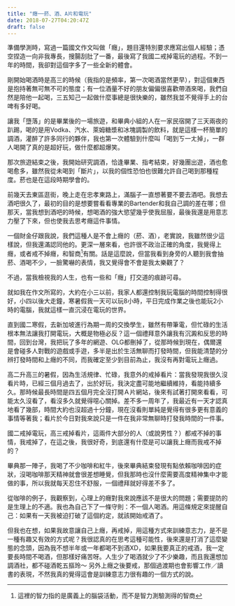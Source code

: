 ```yaml
---
title: "癮──菸、酒、A片和電玩"
date: 2018-07-27T04:20:47Z
draft: false
---
```

準備學測時，寫過一篇國文作文叫做「癮」，題目還特別要求應寫出個人經驗；憑空捏造一向非我專長，搜腸刮肚了一番，最後寫了我國二戒掉電玩的過程。不到一年的時間，我卻對這個字多了一些全新的體會。


剛開始喝酒時是高三的時候（我指的是頻率，第一次喝酒當然更早），對這個東西是抱持著無可無不可的態度；有一位酒量不好的朋友偏偏很喜歡帶酒來喝，我們自然是陪他一起喝，三五知己一起做什麼事總是很快樂的，雖然我並不覺得手上的台啤有多好喝。

讓我「墮落」的是畢業後的一場旅遊，和畢典小組的人在一家民宿開了三天兩夜的趴踢，喝的是用Vodka、汽水、萊姆糖漿和冰塊調製的飲料，就是這樣一杯簡單的調酒，灌醉了許多同行的夥伴，我也第一次體驗到什麼叫「喝到ㄎ一ㄤ掉」，一群人喝開了真的是超好玩，做什麼都超爆笑。

那次旅遊結束之後，我開始研究調酒，恰逢畢業、指考結束，好幾團出遊，酒也愈喝愈多，雖然我從未喝到「斷片」，以我的個性恐怕也很難允許自己喝到那種程度。菸也是在這段時期學會的。


前幾天去東區逛街，晚上走在忠孝東路上，滿腦子一直想著要不要去酒吧。我想去酒吧很久了，最初的目的是想要嘗看看專業的Bartender和我自己調的差在哪；但那天，當我想到酒吧的時候，想喝酒的強大慾望幾乎使我屈服，最後我還是用意志力壓了下來，但也使我去思考癮這件事情。

一個財金仔跟我說，我們這種人是不會上癮的（菸、酒），老實說，我雖然很少這樣說，但我還滿認同他的。更深一層來看，也許很不政治正確的角度，我覺得上癮，或者戒不掉癮，和智商[^1]有關。話是這麼說，但當我看到身旁的人聽到我會抽菸、酒喝不少，一臉驚嚇的表情，我又覺得會不會是我太樂觀了？


不過，當我檢視我的人生，也有一些和「癮」打交道的痕跡可尋。

就如我在作文所寫的，大約在小三以前，我家人都還控制我玩電腦的時間控制得很好，小四以後大走鐘，寒暑假我一天可以玩8小時，平日完成作業之後也能玩2小時的電腦，我就這樣一直沉浸在電玩的世界。

直到國二寒假，去新加坡進行為期一周的交換學生，雖然有帶筆電，但忙碌的生活根本無法讓我打開電玩，大概是物極必反？這一個禮拜意外讓我有沉澱和反思的時間，回到台灣，我把玩了多年的網遊、OLG都刪掉了，從那時候到現在，偶爾還是會碰多人對戰的遊戲或手遊，多半是出於生活無聊而打發時間，但我能清楚的分辨打發時間和上癮的不同，而我確定至少到目前為止，我沒有再對電玩上癮過。


高二升高三的暑假，因為生活規律、忙碌，我意外的戒掉看片：當我發現我很久沒看片時，已經三個月過去了，出於好玩，我決定盡可能地繼續維持，看能持續多久。那時候最長時間是四五個月完全沒打開Ａ片網站，後來有試著打開來看看，可能太久沒看了，看沒多久就覺得噁心關掉。差不多一周年了，我最近有一天才認真地看了幾部，時間大約也沒超過十分鐘，現在沒看則單純是覺得有很多更有意義的事情等著我；看片於今日對我來說只是一件在我非常無聊時打發我時間的一件事。

國二戒掉電玩，高三戒掉看片，這兩件大部分的人（或說男性？）都戒不掉的事情，我戒掉了，在這之後，我很好奇，到底還有什麼是可以讓我上癮而我戒不掉的？

畢典那一陣子，我喝了不少咖啡和紅牛，後來畢典結束發現有點依賴咖啡因的症狀，沒喝咖啡那天精神就會很差想睡覺，但我那時也沒什麼需要高度精神集中才能做的事，所以我就每天忍住不舒服，一個禮拜就好得差不多了。


從咖啡的例子，我觀察到，心理上的癮對我來說應該不是很大的問題；需要提防的是生理上的不適。我也為自己下了一條守則：不一個人喝酒。用這條規定來提醒自己：如果有一天我被迫打破了這個約定，就該開始戒酒了。


但我也在想，如果我故意讓自己上癮，再戒掉，用這種方式來訓練意志力，是不是一種有趣又有效的方式呢？我很認真的在思考這種可能性，後來還是打消了這麼變態的念頭，因為我不想半年或一年都喝不到酒XD，如果我要真正的戒酒，我一定要長時間不喝酒，但那樣好痛苦呀。人生少了喝酒就少了不少樂趣，而且我還想加調酒社，都不碰酒乾五摳玲～ 另外上癮之後要戒，那個過渡期也會影響工作／讀書的表現，不然我真的覺得這會是訓練意志力很有趣的一個方式的說。

[^1]: 這裡的智力指的是廣義上的腦袋活動，而不是智力測驗測得的智商